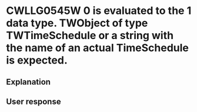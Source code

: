 # CWLLG0545W 0 is evaluated to the 1 data type. TWObject of type TWTimeSchedule or a string with the name of an actual TimeSchedule is expected.

## Explanation

## User response